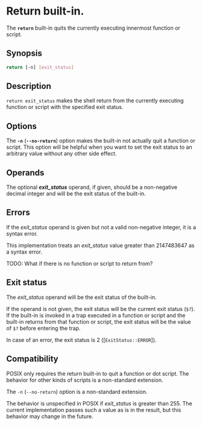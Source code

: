 # Return built-in.

The **`return`** built-in quits the currently executing innermost function
or script.

## Synopsis

```sh
return [-n] [exit_status]
```

## Description

`return exit_status` makes the shell return from the currently executing
function or script with the specified exit status.

## Options

The **`-n`** (**`--no-return`**) option makes the built-in not actually quit
a function or script. This option will be helpful when you want to set the
exit status to an arbitrary value without any other side effect.

## Operands

The optional ***exit_status*** operand, if given, should be a non-negative
decimal integer and will be the exit status of the built-in.

## Errors

If the *exit_status* operand is given but not a valid non-negative integer,
it is a syntax error.

This implementation treats an *exit_status* value greater than 2147483647 as
a syntax error.

TODO: What if there is no function or script to return from?

## Exit status

The *exit_status* operand will be the exit status of the built-in.

If the operand is not given, the exit status will be the current exit status
(`$?`). If the built-in is invoked in a trap executed in a function or
script and the built-in returns from that function or script, the exit
status will be the value of `$?` before entering the trap.

In case of an error, the exit status is 2 ([`ExitStatus::ERROR`]).

## Compatibility

POSIX only requires the return built-in to quit a function or dot script.
The behavior for other kinds of scripts is a non-standard extension.

The `-n` (`--no-return`) option is a non-standard extension.

The behavior is unspecified in POSIX if *exit_status* is greater than 255.
The current implementation passes such a value as is in the result, but this
behavior may change in the future.
